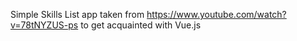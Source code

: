 
Simple Skills List app taken from https://www.youtube.com/watch?v=78tNYZUS-ps to get acquainted with Vue.js
